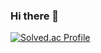 ### Hi there 👋
[![Solved.ac Profile](http://mazassumnida.wtf/api/v2/generate_badge?boj=ts6938)](https://solved.ac/ts6938/)

<!--
**Taesun0727/Taesun0727** is a ✨ _special_ ✨ repository because its `README.md` (this file) appears on your GitHub profile.

Here are some ideas to get you started:

- 🔭 I’m currently working on ...
- 🌱 I’m currently learning ...
- 👯 I’m looking to collaborate on ...
- 🤔 I’m looking for help with ...
- 💬 Ask me about ...
- 📫 How to reach me: ...
- 😄 Pronouns: ...
- ⚡ Fun fact: ...
-->
